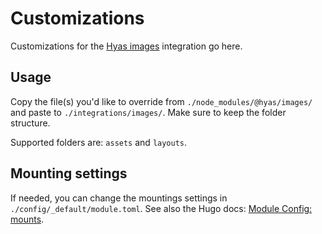 # Customizations

Customizations for the [Hyas images](https://github.com/gethyas/images) integration go here.

## Usage

Copy the file(s) you'd like to override from `./node_modules/@hyas/images/` and paste to `./integrations/images/`. Make sure to keep the folder structure.

Supported folders are: `assets` and `layouts`.

## Mounting settings

If needed, you can change the mountings settings in `./config/_default/module.toml`. See also the Hugo docs: [Module Config: mounts](https://gohugo.io/hugo-modules/configuration/#module-config-mounts).
